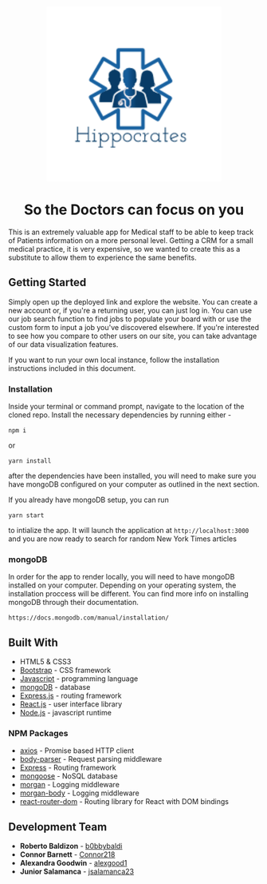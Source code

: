 <h3 align="center">
  <img align="center" src="./client/public/logo.png" alt="logo" width="350"></a>
  <h1 align="center">So the Doctors can focus on you</h1>
</h3>

This is an extremely valuable app for Medical staff to be able to keep track of Patients information on a more personal level. 
Getting a CRM for a small medical practice, it is very expensive, so we wanted to create this as a substitute to allow them to experience the same benefits.


## Getting Started 

Simply open up the deployed link and explore the website. You can create a new account or, if you're a returning user, you can just log in. You can use our job search function to find jobs to populate your board with or use the custom form to input a job you've discovered elsewhere. If you're interested to see how you compare to other users on our site, you can take advantage of our data visualization features.

If you want to run your own local instance, follow the installation instructions included in this document.


### Installation
Inside your terminal or command prompt, navigate to the location of the cloned repo. Install the necessary dependencies by running either - 
```
npm i
```
or
```
yarn install
```
after the dependencies have been installed, you will need to make sure you have mongoDB configured on your computer as outlined in the next section.

If you already have mongoDB setup, you can run
```
yarn start
```
to intialize the app. It will launch the application at `http://localhost:3000` and you are now ready to search for random New York Times articles

### mongoDB
In order for the app to render locally, you will need to have mongoDB installed on your computer. Depending on your operating system, the installation proccess will be different. You can find more info on installing mongoDB through their documentation.
```
https://docs.mongodb.com/manual/installation/
```

## Built With
* HTML5 & CSS3
* [Bootstrap](https://getbootstrap.com/) - CSS framework
* [Javascript](https://www.javascript.com/) - programming language
* [mongoDB](https://www.mongodb.com/) - database
* [Express.js](https://expressjs.com/) - routing framework
* [React.js](https://reactjs.org/) - user interface library
* [Node.js](https://nodejs.org/en/) - javascript runtime

### NPM Packages
* [axios](https://www.npmjs.com/package/axios) - Promise based HTTP client
* [body-parser](https://www.npmjs.com/package/body-parser) - Request parsing middleware
* [Express](https://www.npmjs.com/package/express) - Routing framework
* [mongoose](https://www.npmjs.com/package/mongoose) - NoSQL database
* [morgan](https://www.npmjs.com/package/morgan) - Logging middleware
* [morgan-body](https://www.npmjs.com/package/morgan-body) - Logging middleware
* [react-router-dom](https://www.npmjs.com/package/react-router-dom) - Routing library for React with DOM bindings


## Development Team
* **Roberto Baldizon** - [b0bbybaldi](https://github.com/b0bbybaldi)
* **Connor Barnett** - [Connor218](https://github.com/Connor218)
* **Alexandra Goodwin** - [alexgood1](https://github.com/alexgood1)
* **Junior Salamanca** - [jsalamanca23](https://github.com/jsalamanca23)

